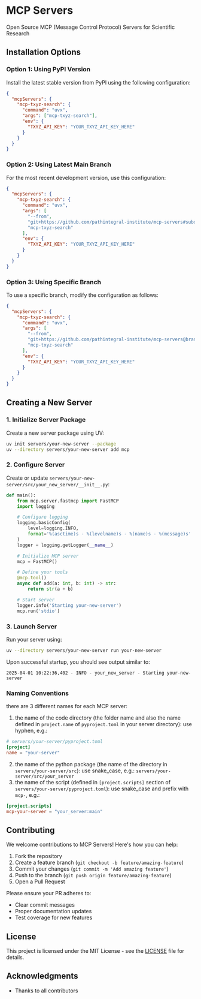 # MCP Servers
Open Source MCP (Message Control Protocol) Servers for Scientific Research

## Installation Options

### Option 1: Using PyPI Version
Install the latest stable version from PyPI using the following configuration:

```json
{
  "mcpServers": {
    "mcp-txyz-search": {
      "command": "uvx",
      "args": ["mcp-txyz-search"],
      "env": {
        "TXYZ_API_KEY": "YOUR_TXYZ_API_KEY_HERE"
      }
    }
  }
}
```

### Option 2: Using Latest Main Branch
For the most recent development version, use this configuration:

```json
{
  "mcpServers": {
    "mcp-txyz-search": {
      "command": "uvx",
      "args": [
        "--from", 
        "git+https://github.com/pathintegral-institute/mcp-servers#subdirectory=servers/txyz-search", 
        "mcp-txyz-search"
      ],
      "env": {
        "TXYZ_API_KEY": "YOUR_TXYZ_API_KEY_HERE"
      }
    }
  }
}
```

### Option 3: Using Specific Branch
To use a specific branch, modify the configuration as follows:

```json
{
  "mcpServers": {
    "mcp-txyz-search": {
      "command": "uvx",
      "args": [
        "--from", 
        "git+https://github.com/pathintegral-institute/mcp-servers@branch_name#subdirectory=servers/txyz-search", 
        "mcp-txyz-search"
      ],
      "env": {
        "TXYZ_API_KEY": "YOUR_TXYZ_API_KEY_HERE"
      }
    }
  }
}
```

## Creating a New Server

### 1. Initialize Server Package
Create a new server package using UV:

```sh
uv init servers/your-new-server --package
uv --directory servers/your-new-server add mcp
```

### 2. Configure Server
Create or update `servers/your-new-server/src/your_new_server/__init__.py`:

```python
def main():
    from mcp.server.fastmcp import FastMCP
    import logging

    # Configure logging
    logging.basicConfig(
        level=logging.INFO,
        format='%(asctime)s - %(levelname)s - %(name)s - %(message)s'
    )
    logger = logging.getLogger(__name__)

    # Initialize MCP server
    mcp = FastMCP()

    # Define your tools
    @mcp.tool()
    async def add(a: int, b: int) -> str:
        return str(a + b)

    # Start server
    logger.info('Starting your-new-server')
    mcp.run('stdio')
```

### 3. Launch Server
Run your server using:

```sh
uv --directory servers/your-new-server run your-new-server
```

Upon successful startup, you should see output similar to:
```text
2025-04-01 10:22:36,402 - INFO - your_new_server - Starting your-new-server
```

### Naming Conventions
there are 3 different names for each MCP server:
1. the name of the code directory (the folder name and also the name defined in `project.name` of `pyproject.toml` in your server directory): use hyphen, e.g.:
```toml
# servers/your-server/pyproject.toml
[project]
name = "your-server"
```
2. the name of the python package (the name of the directory in `servers/your-server/src`): use snake_case, e.g.: `servers/your-server/src/your_server`
3. the name of the script (defined in `[project.scripts]` section of `servers/your-server/pyproject.toml`): use snake_case and prefix with `mcp-`, e.g.:
```toml
[project.scripts]
mcp-your-server = "your_server:main"
```

## Contributing

We welcome contributions to MCP Servers! Here's how you can help:

1. Fork the repository
2. Create a feature branch (`git checkout -b feature/amazing-feature`)
3. Commit your changes (`git commit -m 'Add amazing feature'`)
4. Push to the branch (`git push origin feature/amazing-feature`)
5. Open a Pull Request

Please ensure your PR adheres to:
- Clear commit messages
- Proper documentation updates
- Test coverage for new features

## License

This project is licensed under the MIT License - see the [LICENSE](LICENSE) file for details.

## Acknowledgments

- Thanks to all contributors